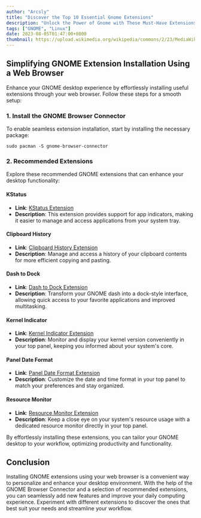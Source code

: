 ```yaml
---
author: "Arcsly"
title: "Discover the Top 10 Essential Gnome Extensions"
description: "Unlock the Power of Gnome with These Must-Have Extensions!"
tags: ["GNOME", "Linux"]
date: 2023-08-05T01:47:00+0800
thumbnail: https://upload.wikimedia.org/wikipedia/commons/2/23/MediaWiki-extensions-icon.svg
---
```


## Simplifying GNOME Extension Installation Using a Web Browser

Enhance your GNOME desktop experience by effortlessly installing useful extensions through your web browser. Follow these steps for a smooth setup:

### 1. Install the GNOME Browser Connector

To enable seamless extension installation, start by installing the necessary package:

```shell
sudo pacman -S gnome-browser-connector
```

### 2. Recommended Extensions

Explore these recommended GNOME extensions that can enhance your desktop functionality:

#### KStatus
- **Link**: [KStatus Extension](https://extensions.gnome.org/extension/615/appindicator-support/)
- **Description**: This extension provides support for app indicators, making it easier to manage and access applications from your system tray.

#### Clipboard History
- **Link**: [Clipboard History Extension](https://extensions.gnome.org/extension/4839/clipboard-history/)
- **Description**: Manage and access a history of your clipboard contents for more efficient copying and pasting.

#### Dash to Dock
- **Link**: [Dash to Dock Extension](https://extensions.gnome.org/extension/307/dash-to-dock/)
- **Description**: Transform your GNOME dash into a dock-style interface, allowing quick access to your favorite applications and improved multitasking.

#### Kernel Indicator
- **Link**: [Kernel Indicator Extension](https://extensions.gnome.org/extension/2512/kernel-indicator/)
- **Description**: Monitor and display your kernel version conveniently in your top panel, keeping you informed about your system's core.

#### Panel Date Format
- **Link**: [Panel Date Format Extension](https://extensions.gnome.org/extension/3465/panel-date-format/)
- **Description**: Customize the date and time format in your top panel to match your preferences and stay organized.

#### Resource Monitor
- **Link**: [Resource Monitor Extension](https://extensions.gnome.org/extension/1634/resource-monitor/)
- **Description**: Keep a close eye on your system's resource usage with a dedicated resource monitor directly in your top panel.

By effortlessly installing these extensions, you can tailor your GNOME desktop to your workflow, optimizing productivity and functionality.

## Conclusion

Installing GNOME extensions using your web browser is a convenient way to personalize and enhance your desktop environment. With the help of the GNOME Browser Connector and a selection of recommended extensions, you can seamlessly add new features and improve your daily computing experience. Experiment with different extensions to discover the ones that best suit your needs and streamline your workflow.
